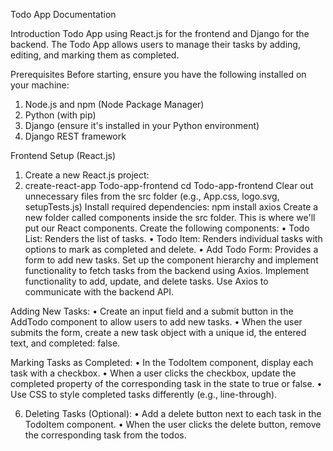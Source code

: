 Todo App Documentation

Introduction
Todo App using React.js for the frontend and Django for the backend. The Todo App allows users to manage their tasks by adding, editing, and marking them as completed.

Prerequisites
Before starting, ensure you have the following installed on your machine:
1.	Node.js and npm (Node Package Manager)
2.	Python (with pip)
3.	Django (ensure it's installed in your Python environment)
4.	Django REST framework

Frontend Setup (React.js)
1.	Create a new React.js project:
2.	create-react-app Todo-app-frontend   cd Todo-app-frontend
Clear out unnecessary files from the src folder (e.g., App.css, logo.svg, setupTests.js)
Install required dependencies:
npm install axios
Create a new folder called components inside the src folder. This is where we'll put our React components.
Create the following components:
•	Todo List: Renders the list of tasks.
•	Todo Item: Renders individual tasks with options to mark as completed and delete.
•	Add Todo Form: Provides a form to add new tasks.
Set up the component hierarchy and implement functionality to fetch tasks from the backend using Axios.
Implement functionality to add, update, and delete tasks. Use Axios to communicate with the backend API.

Adding New Tasks:
•	Create an input field and a submit button in the AddTodo component to allow users to add new tasks.
•	When the user submits the form, create a new task object with a unique id, the entered text, and completed: false.

 Marking Tasks as Completed:
•	In the TodoItem component, display each task with a checkbox.
•	When a user clicks the checkbox, update the completed property of the corresponding task in the state to true or false.
•	Use CSS to style completed tasks differently (e.g., line-through).

6. Deleting Tasks (Optional):
•	Add a delete button next to each task in the TodoItem component.
•	When the user clicks the delete button, remove the corresponding task from the todos.




